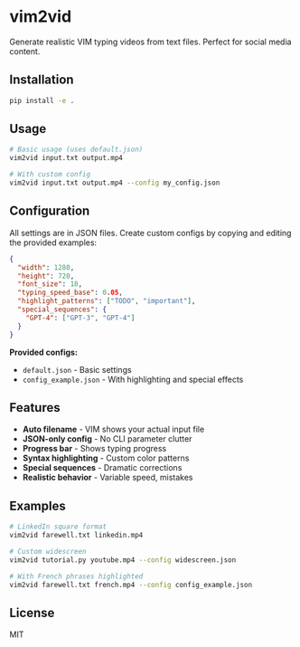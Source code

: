 # vim2vid

Generate realistic VIM typing videos from text files. Perfect for social media content.

## Installation

```bash
pip install -e .
```

## Usage

```bash
# Basic usage (uses default.json)
vim2vid input.txt output.mp4

# With custom config
vim2vid input.txt output.mp4 --config my_config.json
```

## Configuration

All settings are in JSON files. Create custom configs by copying and editing the provided examples:

```json
{
  "width": 1280,
  "height": 720,
  "font_size": 18,
  "typing_speed_base": 0.05,
  "highlight_patterns": ["TODO", "important"],
  "special_sequences": {
    "GPT-4": ["GPT-3", "GPT-4"]
  }
}
```

**Provided configs:**
- `default.json` - Basic settings
- `config_example.json` - With highlighting and special effects

## Features

- **Auto filename** - VIM shows your actual input file
- **JSON-only config** - No CLI parameter clutter
- **Progress bar** - Shows typing progress
- **Syntax highlighting** - Custom color patterns
- **Special sequences** - Dramatic corrections
- **Realistic behavior** - Variable speed, mistakes

## Examples

```bash
# LinkedIn square format
vim2vid farewell.txt linkedin.mp4

# Custom widescreen
vim2vid tutorial.py youtube.mp4 --config widescreen.json

# With French phrases highlighted  
vim2vid farewell.txt french.mp4 --config config_example.json
```

## License

MIT